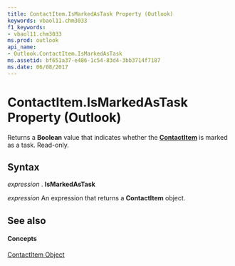 ```yaml
---
title: ContactItem.IsMarkedAsTask Property (Outlook)
keywords: vbaol11.chm3033
f1_keywords:
- vbaol11.chm3033
ms.prod: outlook
api_name:
- Outlook.ContactItem.IsMarkedAsTask
ms.assetid: bf651a37-e486-1c54-83d4-3bb3714f7187
ms.date: 06/08/2017
---
```



# ContactItem.IsMarkedAsTask Property (Outlook)

Returns a  **Boolean** value that indicates whether the **[ContactItem](Outlook.ContactItem.md)** is marked as a task. Read-only.


## Syntax

 _expression_ . **IsMarkedAsTask**

 _expression_ An expression that returns a **ContactItem** object.


## See also


#### Concepts


[ContactItem Object](Outlook.ContactItem.md)

